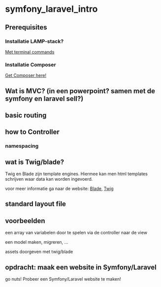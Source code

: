 # symfony_laravel_intro

## Prerequisites

### Installatie LAMP-stack?

[Met terminal commands](https://howtoubuntu.org/how-to-install-lamp-on-ubuntu)

### Installatie Composer

[Get Composer here!](https://getcomposer.org/)

## Wat is MVC? (in een powerpoint? samen met de symfony en laravel sell?)

## basic routing

## how to Controller

### namespacing

## wat is Twig/blade?

Twig en Blade zijn template engines. Hiermee kan men html templates schrijven waar data kan worden ingevoerd.

voor meer informatie ga naar de website: [Blade](https://laravel.com/docs/5.8/blade), [Twig](https://twig.symfony.com/)

## standard layout file

## voorbeelden

een array van variabelen door te spelen via de controller naar de view

een model maken, migreren, ...

assets doorgeven met twig/blade

## opdracht: maak een website in Symfony/Laravel

go nuts! Probeer een Symfony/Laravel website te maken!
